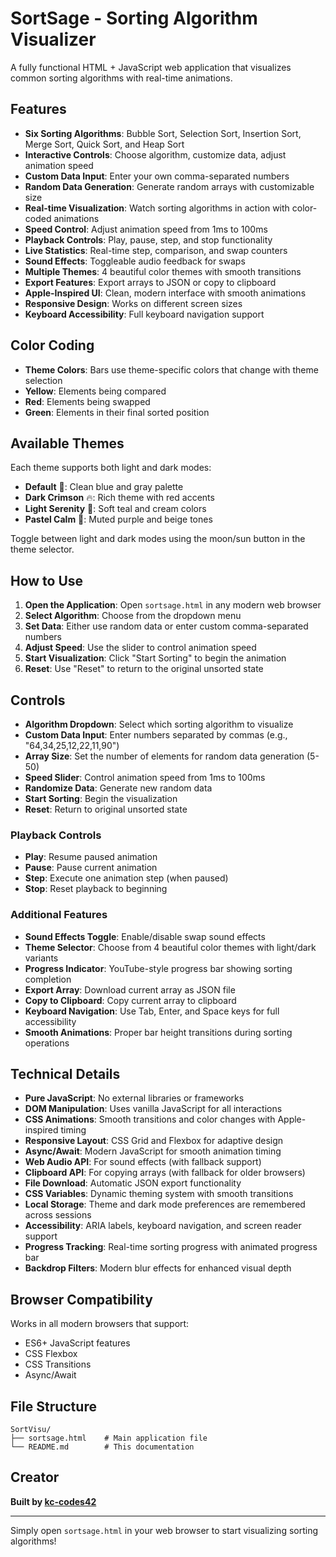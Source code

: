 # SortSage - Sorting Algorithm Visualizer

A fully functional HTML + JavaScript web application that visualizes common sorting algorithms with real-time animations.

## Features

- **Six Sorting Algorithms**: Bubble Sort, Selection Sort, Insertion Sort, Merge Sort, Quick Sort, and Heap Sort
- **Interactive Controls**: Choose algorithm, customize data, adjust animation speed
- **Custom Data Input**: Enter your own comma-separated numbers
- **Random Data Generation**: Generate random arrays with customizable size
- **Real-time Visualization**: Watch sorting algorithms in action with color-coded animations
- **Speed Control**: Adjust animation speed from 1ms to 100ms
- **Playback Controls**: Play, pause, step, and stop functionality
- **Live Statistics**: Real-time step, comparison, and swap counters
- **Sound Effects**: Toggleable audio feedback for swaps
- **Multiple Themes**: 4 beautiful color themes with smooth transitions
- **Export Features**: Export arrays to JSON or copy to clipboard
- **Apple-Inspired UI**: Clean, modern interface with smooth animations
- **Responsive Design**: Works on different screen sizes
- **Keyboard Accessibility**: Full keyboard navigation support

## Color Coding

- **Theme Colors**: Bars use theme-specific colors that change with theme selection
- **Yellow**: Elements being compared
- **Red**: Elements being swapped
- **Green**: Elements in their final sorted position

## Available Themes

Each theme supports both light and dark modes:

- **Default** 🌊: Clean blue and gray palette
- **Dark Crimson** 🔥: Rich theme with red accents
- **Light Serenity** 🌿: Soft teal and cream colors
- **Pastel Calm** 🌸: Muted purple and beige tones

Toggle between light and dark modes using the moon/sun button in the theme selector.

## How to Use

1. **Open the Application**: Open `sortsage.html` in any modern web browser
2. **Select Algorithm**: Choose from the dropdown menu
3. **Set Data**: Either use random data or enter custom comma-separated numbers
4. **Adjust Speed**: Use the slider to control animation speed
5. **Start Visualization**: Click "Start Sorting" to begin the animation
6. **Reset**: Use "Reset" to return to the original unsorted state

## Controls

- **Algorithm Dropdown**: Select which sorting algorithm to visualize
- **Custom Data Input**: Enter numbers separated by commas (e.g., "64,34,25,12,22,11,90")
- **Array Size**: Set the number of elements for random data generation (5-50)
- **Speed Slider**: Control animation speed from 1ms to 100ms
- **Randomize Data**: Generate new random data
- **Start Sorting**: Begin the visualization
- **Reset**: Return to original unsorted state

### Playback Controls
- **Play**: Resume paused animation
- **Pause**: Pause current animation
- **Step**: Execute one animation step (when paused)
- **Stop**: Reset playback to beginning

### Additional Features
- **Sound Effects Toggle**: Enable/disable swap sound effects
- **Theme Selector**: Choose from 4 beautiful color themes with light/dark variants
- **Progress Indicator**: YouTube-style progress bar showing sorting completion
- **Export Array**: Download current array as JSON file
- **Copy to Clipboard**: Copy current array to clipboard
- **Keyboard Navigation**: Use Tab, Enter, and Space keys for full accessibility
- **Smooth Animations**: Proper bar height transitions during sorting operations

## Technical Details

- **Pure JavaScript**: No external libraries or frameworks
- **DOM Manipulation**: Uses vanilla JavaScript for all interactions
- **CSS Animations**: Smooth transitions and color changes with Apple-inspired timing
- **Responsive Layout**: CSS Grid and Flexbox for adaptive design
- **Async/Await**: Modern JavaScript for smooth animation timing
- **Web Audio API**: For sound effects (with fallback support)
- **Clipboard API**: For copying arrays (with fallback for older browsers)
- **File Download**: Automatic JSON export functionality
- **CSS Variables**: Dynamic theming system with smooth transitions
- **Local Storage**: Theme and dark mode preferences are remembered across sessions
- **Accessibility**: ARIA labels, keyboard navigation, and screen reader support
- **Progress Tracking**: Real-time sorting progress with animated progress bar
- **Backdrop Filters**: Modern blur effects for enhanced visual depth

## Browser Compatibility

Works in all modern browsers that support:
- ES6+ JavaScript features
- CSS Flexbox
- CSS Transitions
- Async/Await

## File Structure

```
SortVisu/
├── sortsage.html    # Main application file
└── README.md        # This documentation
```

## Creator

**Built by [kc-codes42](https://github.com/kc-codes42)**

---

Simply open `sortsage.html` in your web browser to start visualizing sorting algorithms! 
